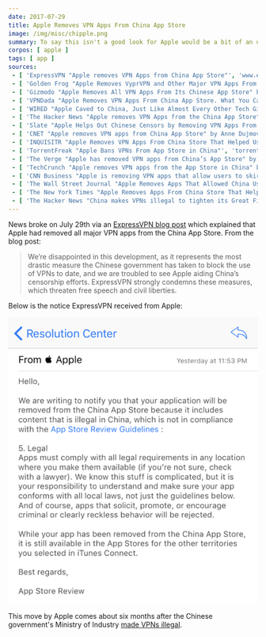 ```yaml
---
date: 2017-07-29
title: Apple Removes VPN Apps From China App Store
image: /img/misc/chipple.png
summary: To say this isn't a good look for Apple would be a bit of an understatement
corpos: [ apple ]
tags: [ app ]
sources:
 - [ 'ExpressVPN "Apple removes VPN Apps from China App Store"', 'www.expressvpn.com/blog/china-ios-app-store-removes-vpns/' ]
 - [ 'Golden Frog "Apple Removes VyprVPN and Other Major VPN Apps From China App Store" by Sunday Yokubaitis', 'www.goldenfrog.com/blog/apple-removes-vyprvpn-major-vpn-apps-china-app-store' ]
 - [ 'Gizmodo "Apple Removes All VPN Apps From Its Chinese App Store" by Tom McKay', 'gizmodo.com/apple-removes-all-vpn-apps-from-its-chinese-app-store-1797362336' ]
 - [ 'VPNDada "Apple Removes VPN Apps From China App Store. What You Can Do?"', 'www.vpndada.com/apple-removes-vpn-apps/' ]
 - [ 'WIRED "Apple Caved to China, Just Like Almost Every Other Tech Giant" by Emily Parker', 'www.wired.com/story/apple-china-censorship/' ]
 - [ 'The Hacker News "Apple removes VPN Apps from the China App Store" by Wang Wei', 'thehackernews.com/2017/07/china-vpn-apple-store.html' ]
 - [ 'Slate "Apple Helps Out Chinese Censors by Removing VPN Apps From Store" by Daniel Politi', 'slate.com/news-and-politics/2017/07/apple-helps-out-chinese-censors-by-removing-vpn-apps-from-store.html' ]
 - [ 'CNET "Apple removes VPN apps from China App Store" by Anne Dujmovic', 'www.cnet.com/news/apple-removes-vpn-apps-from-china-app-store/' ]
 - [ 'INQUISITR "Apple Removes VPN Apps From China Store That Helped Users Bypass Censorship And Internet Filters" by Ashley Hoffman', 'www.inquisitr.com/4399050/apple-vpn-china-virtual-private-network-app-apple-removes-vpn-services-from-china-app-store/' ]
 - [ 'TorrentFreak "Apple Bans VPNs From App Store in China"', 'torrentfreak.com/apple-bans-vpns-from-app-store-in-china-170729/' ]
 - [ 'The Verge "Apple has removed VPN apps from China’s App Store" by Andrew Liptak', 'www.theverge.com/2017/7/29/16062172/apple-chinese-app-store-vpn-censorship-crackdown' ]
 - [ 'TechCrunch "Apple removes VPN apps from the App Store in China" by Jon Russell', 'techcrunch.com/2017/07/29/apple-removes-vpn-apps-from-the-app-store-in-china/' ]
 - [ 'CNN Business "Apple is removing VPN apps that allow users to skirt China''s Great Firewall" by Rishi Iyengar', 'money.cnn.com/2017/07/29/technology/china-apple-app-store-vpn-express/index.html' ]
 - [ 'The Wall Street Journal "Apple Removes Apps That Allowed China Users to Get Around Filters" by Josh Chin', 'www.wsj.com/articles/apple-removes-apps-that-allowed-china-users-to-get-around-filters-1501341653' ]
 - [ 'The New York Times "Apple Removes Apps From China Store That Help Internet Users Evade Censorship" by Paul Mozur', 'www.nytimes.com/2017/07/29/technology/china-apple-censorhip.html' ]
 - [ 'The Hacker News "China makes VPNs illegal to tighten its Great Firewall" by Wang Wei', 'thehackernews.com/2017/01/china-firewall-vpn.html' ]
---
```


News broke on July 29th via an [ExpressVPN blog post](https://www.expressvpn.com/blog/china-ios-app-store-removes-vpns/) which explained that Apple had removed all major VPN apps from the China App Store.
From the blog post:
> We’re disappointed in this development, as it represents the most drastic measure the Chinese government has taken to block the use of VPNs to date, and we are troubled to see Apple aiding China’s censorship efforts.
> ExpressVPN strongly condemns these measures, which threaten free speech and civil liberties.

Below is the notice ExpressVPN received from Apple:

![ExpressVPN iOS App Removal Notice](expressvpn-ios-app-removal-notice.png)

This move by Apple comes about six months after the Chinese government's Ministry of Industry [made VPNs illegal](https://thehackernews.com/2017/01/china-firewall-vpn.html).
